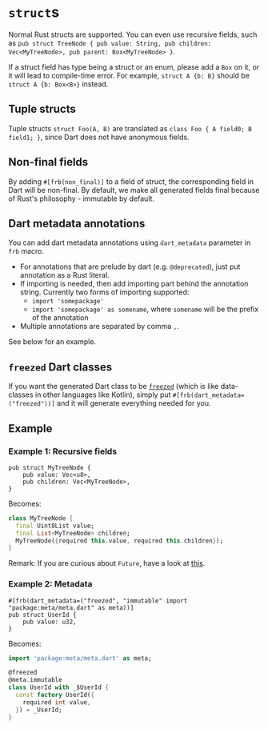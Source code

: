 # `struct`s

Normal Rust structs are supported. You can even use recursive fields, such as `pub struct TreeNode { pub value: String, pub children: Vec<MyTreeNode>, pub parent: Box<MyTreeNode> }`.

If a struct field has type being a struct or an enum, please add a `Box` on it, or it will lead to compile-time error. For example, `struct A {b: B}` should be `struct A {b: Box<B>}` instead.

## Tuple structs

Tuple structs `struct Foo(A, B)` are translated as `class Foo { A field0; B field1; }`, since Dart does not have anonymous fields.

## Non-final fields

By adding `#[frb(non_final)]` to a field of struct, the corresponding field in Dart will be non-final. By default, we make all generated fields final because of Rust's philosophy - immutable by default.

## Dart metadata annotations

You can add dart metadata annotations using `dart_metadata` parameter in `frb` macro.

* For annotations that are prelude by dart (e.g. `@deprecated`), just put annotation as a Rust literal.
* If importing is needed, then add importing part behind the annotation string. Currently two forms of importing supported:
  * `import 'somepackage'`
  * `import 'somepackage' as somename`, where `somename` will be the prefix of the annotation
* Multiple annotations are separated by comma `,`.

See below for an example.

## `freezed` Dart classes

If you want the generated Dart class to be [`freezed`](https://pub.dev/packages/freezed) (which is like data-classes in other languages like Kotlin), simply put `#[frb(dart_metadata=("freezed"))]` and it will generate everything needed for you.

## Example

### Example 1: Recursive fields

```rust,noplayground
pub struct MyTreeNode {
    pub value: Vec<u8>,
    pub children: Vec<MyTreeNode>,
}
```

Becomes:

```Dart
class MyTreeNode {
  final Uint8List value;
  final List<MyTreeNode> children;
  MyTreeNode({required this.value, required this.children});
}
```

Remark: If you are curious about `Future`, have a look at [this](async_dart.md).

### Example 2: Metadata

```rust,noplayground
#[frb(dart_metadata=("freezed", "immutable" import "package:meta/meta.dart" as meta))]
pub struct UserId {
    pub value: u32,
}
```

Becomes:

```dart
import 'package:meta/meta.dart' as meta;

@freezed
@meta.immutable
class UserId with _$UserId {
  const factory UserId({
    required int value,
  }) = _UserId;
}
```